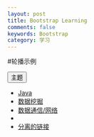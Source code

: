 ```yaml
---
layout: post
title: Bootstrap Learning
comments: false
keywords: Bootstrap
category: 学习
---
```

#轮播示例
<div class="dropdown">
   <button type="button" class="btn dropdown-toggle" id="dropdownMenu1" 
      data-toggle="dropdown">
      主题
      <span class="caret"></span>
   </button>
   <ul class="dropdown-menu" role="menu" aria-labelledby="dropdownMenu1">
      <li role="presentation">
         <a role="menuitem" tabindex="-1" href="#">Java</a>
      </li>
      <li role="presentation">
         <a role="menuitem" tabindex="-1" href="#">数据挖掘</a>
      </li>
      <li role="presentation">
         <a role="menuitem" tabindex="-1" href="#">
            数据通信/网络
         </a>
      </li>
      <li role="presentation" class="divider"></li>
      <li role="presentation">
         <a role="menuitem" tabindex="-1" href="#">分离的链接</a>
      </li>
   </ul>
</div>
